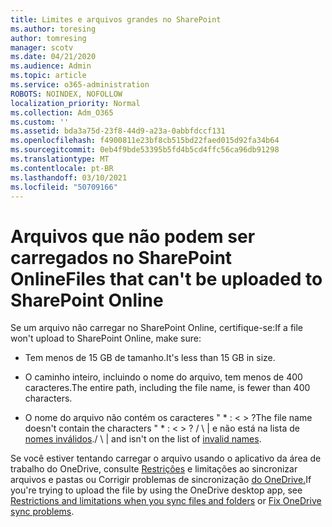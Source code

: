 ```yaml
---
title: Limites e arquivos grandes no SharePoint
ms.author: toresing
author: tomresing
manager: scotv
ms.date: 04/21/2020
ms.audience: Admin
ms.topic: article
ms.service: o365-administration
ROBOTS: NOINDEX, NOFOLLOW
localization_priority: Normal
ms.collection: Adm_O365
ms.custom: ''
ms.assetid: bda3a75d-23f8-44d9-a23a-0abbfdccf131
ms.openlocfilehash: f4900811e23bf8cb515bd22faed015d92fa34b64
ms.sourcegitcommit: 0eb4f9bde53395b5fd4b5cd4ffc56ca96db91298
ms.translationtype: MT
ms.contentlocale: pt-BR
ms.lasthandoff: 03/10/2021
ms.locfileid: "50709166"
---
```

# <a name="files-that-cant-be-uploaded-to-sharepoint-online"></a><span data-ttu-id="ecff3-102">Arquivos que não podem ser carregados no SharePoint Online</span><span class="sxs-lookup"><span data-stu-id="ecff3-102">Files that can't be uploaded to SharePoint Online</span></span>

<span data-ttu-id="ecff3-103">Se um arquivo não carregar no SharePoint Online, certifique-se:</span><span class="sxs-lookup"><span data-stu-id="ecff3-103">If a file won't upload to SharePoint Online, make sure:</span></span>
  
- <span data-ttu-id="ecff3-104">Tem menos de 15 GB de tamanho.</span><span class="sxs-lookup"><span data-stu-id="ecff3-104">It's less than 15 GB in size.</span></span>
    
- <span data-ttu-id="ecff3-105">O caminho inteiro, incluindo o nome do arquivo, tem menos de 400 caracteres.</span><span class="sxs-lookup"><span data-stu-id="ecff3-105">The entire path, including the file name, is fewer than 400 characters.</span></span>
    
- <span data-ttu-id="ecff3-106">O nome do arquivo não contém os caracteres " \* : \< \> ?</span><span class="sxs-lookup"><span data-stu-id="ecff3-106">The file name doesn't contain the characters " \* : \< \> ?</span></span> <span data-ttu-id="ecff3-107">/ \ | e não está na lista de [nomes inválidos](https://go.microsoft.com/fwlink/?linkid=866430).</span><span class="sxs-lookup"><span data-stu-id="ecff3-107">/ \ | and isn't on the list of [invalid names](https://go.microsoft.com/fwlink/?linkid=866430).</span></span>
    
<span data-ttu-id="ecff3-108">Se você estiver tentando carregar o arquivo usando o aplicativo da área de trabalho do OneDrive, consulte [Restrições](https://go.microsoft.com/fwlink/p/?LinkID=717734) e limitações ao sincronizar arquivos e pastas ou Corrigir problemas de sincronização [do OneDrive.](https://go.microsoft.com/fwlink/?linkid=866431)</span><span class="sxs-lookup"><span data-stu-id="ecff3-108">If you're trying to upload the file by using the OneDrive desktop app, see [Restrictions and limitations when you sync files and folders](https://go.microsoft.com/fwlink/p/?LinkID=717734) or [Fix OneDrive sync problems](https://go.microsoft.com/fwlink/?linkid=866431).</span></span>
  

